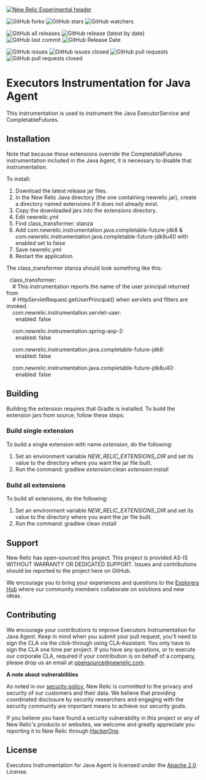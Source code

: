 [![New Relic Experimental header](https://github.com/newrelic/opensource-website/raw/master/src/images/categories/Experimental.png)](https://opensource.newrelic.com/oss-category/#new-relic-experimental)
   

![GitHub forks](https://img.shields.io/github/forks/newrelic-experimental/newrelic-java-executors?style=social)
![GitHub stars](https://img.shields.io/github/stars/newrelic-experimental/newrelic-java-executors?style=social)
![GitHub watchers](https://img.shields.io/github/watchers/newrelic-experimental/newrelic-java-executors?style=social)

![GitHub all releases](https://img.shields.io/github/downloads/newrelic-experimental/newrelic-java-executors/total)
![GitHub release (latest by date)](https://img.shields.io/github/v/release/newrelic-experimental/newrelic-java-executors)
![GitHub last commit](https://img.shields.io/github/last-commit/newrelic-experimental/newrelic-java-executors)
![GitHub Release Date](https://img.shields.io/github/release-date/newrelic-experimental/newrelic-java-executors)


![GitHub issues](https://img.shields.io/github/issues/newrelic-experimental/newrelic-java-executors)
![GitHub issues closed](https://img.shields.io/github/issues-closed/newrelic-experimental/newrelic-java-executors)
![GitHub pull requests](https://img.shields.io/github/issues-pr/newrelic-experimental/newrelic-java-executors)
![GitHub pull requests closed](https://img.shields.io/github/issues-pr-closed/newrelic-experimental/newrelic-java-executors) 
   
# Executors Instrumentation for Java Agent

This instrumentation is used to instrument the Java ExecutorService and CompletableFutures.

## Installation
Note that because these extensions override the CompletableFutures instrumentation included in the Java Agent, it is necessary to disable that instrumentation.   
   
To install:   
1. Download the latest release jar files.    
2. In the New Relic Java directory (the one containing newrelic.jar), create a directory named extensions if it does not already exist.   
3. Copy the downloaded jars into the extensions directory. 
4. Edit newrelic.yml
5. Find class_transformer: stanza
6. Add  com.newrelic.instrumentation.java.completable-future-jdk8 & com.newrelic.instrumentation.java.completable-future-jdk8u40 with enabled set to false
7. Save newrelic.yml 
8. Restart the application.   

The class_transformer stanza should look something like this:   
   
&nbsp;&nbsp;class_transformer:   
&nbsp;&nbsp;&nbsp;&nbsp;# This instrumentation reports the name of the user principal returned from    
&nbsp;&nbsp;&nbsp;&nbsp;# HttpServletRequest.getUserPrincipal() when servlets and filters are invoked.   
&nbsp;&nbsp;&nbsp;&nbsp;com.newrelic.instrumentation.servlet-user:   
&nbsp;&nbsp;&nbsp;&nbsp;&nbsp;&nbsp;enabled: false  
   
&nbsp;&nbsp;&nbsp;&nbsp;com.newrelic.instrumentation.spring-aop-2:   
&nbsp;&nbsp;&nbsp;&nbsp;&nbsp;&nbsp;enabled: false  
   
&nbsp;&nbsp;&nbsp;&nbsp;com.newrelic.instrumentation.java.completable-future-jdk8:   
&nbsp;&nbsp;&nbsp;&nbsp;&nbsp;&nbsp;enabled: false  
   
&nbsp;&nbsp;&nbsp;&nbsp;com.newrelic.instrumentation.java.completable-future-jdk8u40:   
&nbsp;&nbsp;&nbsp;&nbsp;&nbsp;&nbsp;enabled: false  
   
## Building

Building the extension requires that Gradle is installed.
To build the extension jars from source, follow these steps:
### Build single extension
To build a single extension with name *extension*, do the following:
1. Set an environment variable *NEW_RELIC_EXTENSIONS_DIR* and set its value to the directory where you want the jar file built.
2. Run the command: gradlew *extension*:clean *extension*:install
### Build all extensions
To build all extensions, do the following:
1. Set an environment variable *NEW_RELIC_EXTENSIONS_DIR* and set its value to the directory where you want the jar file built.
2. Run the command: gradlew clean install
 
## Support

New Relic has open-sourced this project. This project is provided AS-IS WITHOUT WARRANTY OR DEDICATED SUPPORT. Issues and contributions should be reported to the project here on GitHub.

We encourage you to bring your experiences and questions to the [Explorers Hub](https://discuss.newrelic.com) where our community members collaborate on solutions and new ideas.

## Contributing

We encourage your contributions to improve Executors Instrumentation for Java Agent. Keep in mind when you submit your pull request, you'll need to sign the CLA via the click-through using CLA-Assistant. You only have to sign the CLA one time per project. If you have any questions, or to execute our corporate CLA, required if your contribution is on behalf of a company, please drop us an email at opensource@newrelic.com.

**A note about vulnerabilities**

As noted in our [security policy](../../security/policy), New Relic is committed to the privacy and security of our customers and their data. We believe that providing coordinated disclosure by security researchers and engaging with the security community are important means to achieve our security goals.

If you believe you have found a security vulnerability in this project or any of New Relic's products or websites, we welcome and greatly appreciate you reporting it to New Relic through [HackerOne](https://hackerone.com/newrelic).

## License

Executors Instrumentation for Java Agent is licensed under the [Apache 2.0](http://apache.org/licenses/LICENSE-2.0.txt) License.
